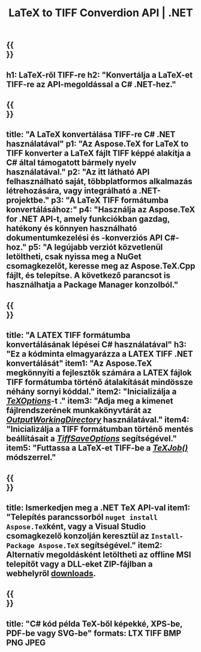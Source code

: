 ﻿---
translation: true
template: /_templates/_conversion-child-net.md
title: LaTeX to TIFF Converdion API | .NET
description: LaTeX-TIFF konvertálási funkció. Integrálja ezt a helyszíni .NET-könyvtárat a projektjébe, vagy használjon többplatformos alkalmazásokat a LaTeX TIFF formátumba konvertálásához.
keywords: latex a tiff api nethez, latex2tiff integráció c#
url: /net/conversion/latex-to-tiff/
family: tex
platformtag: net
feature: conversion
informat: LATEX
outformat: TIFF
otherformats: BMP PNG JPEG PDF SVG XPS
---
{{<section banner>}}
---
h1: LaTeX-ről TIFF-re
h2: "Konvertálja a LaTeX-et TIFF-re az API-megoldással a C# .NET-hez."
---

{{<section overview>}}
---
title: "A LaTeX konvertálása TIFF-re C# .NET használatával"
p1: "Az Aspose.TeX for LaTeX to TIFF konverter a LaTeX fájlt TIFF képpé alakítja a C# által támogatott bármely nyelv használatával."
p2: "Az itt látható API felhasználható saját, többplatformos alkalmazás létrehozására, vagy integrálható a .NET-projektbe."
p3: "A LaTeX TIFF formátumba konvertálásához:"
p4: "Használja az Aspose.TeX for .NET API-t, amely funkciókban gazdag, hatékony és könnyen használható dokumentumkezelési és -konverziós API C#-hoz."
p5: "A legújabb verziót közvetlenül letöltheti, csak nyissa meg a NuGet csomagkezelőt, keresse meg az Aspose.TeX.Cpp fájlt, és telepítse. A következő parancsot is használhatja a Package Manager konzolból."
---

{{<section feature1>}}
---
title: "A LATEX TIFF formátumba konvertálásának lépései C# használatával"
h3: "Ez a kódminta elmagyarázza a LATEX TIFF .NET konvertálását"
item1: "Az Aspose.TeX megkönnyíti a fejlesztők számára a LATEX fájlok TIFF formátumba történő átalakítását mindössze néhány sornyi kóddal."
item2: "Inicializálja a [*TeXOptions*](https://reference.aspose.com/tex/net/aspose.tex/texoptions/)-t ."
item3: "Adja meg a kimenet fájlrendszerének munkakönyvtárát az [*OutputWorkingDirectory*](https://reference.aspose.com/tex/net/aspose.tex/texoptions/outputworkingdirectory/) használatával."
item4: "Inicializálja a TIFF formátumban történő mentés beállításait a [*TiffSaveOptions*](https://reference.aspose.com/tex/net/aspose.tex.presentation.image/tiffsaveoptions/) segítségével."
item5: "Futtassa a LaTeX-et TIFF-be a [*TeXJob()*](https://reference.aspose.com/tex/net/aspose.tex/texjob/) módszerrel."
---

{{<section feature2>}}
---
title: Ismerkedjen meg a .NET TeX API-val
item1: "Telepítés parancssorból ```nuget install Aspose.TeX```ként, vagy a Visual Studio csomagkezelő konzolján keresztül az ```Install-Package Aspose.TeX``` segítségével."
item2: Alternatív megoldásként letöltheti az offline MSI telepítőt vagy a DLL-eket ZIP-fájlban a  webhelyről  [downloads](https://downloads.aspose.com/tex/net).
---

{{<section widget>}}
---
title: "C# kód példa TeX-ből képekké, XPS-be, PDF-be vagy SVG-be"
formats: LTX TIFF BMP PNG JPEG
---